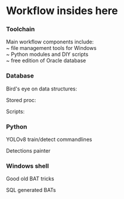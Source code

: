 # Workflow insides here

### Toolchain
 
Main workflow components include: <br>
~ file management tools for Windows <br>
~ Python modules and DIY scripts <br>
~ free edition of Oracle database <br>

### Database

Bird's eye on data structures: <br>

Stored proc: <br>

Scripts: <br>


### Python

YOLOv8 train/detect commandlines <br>

Detections painter <br>

### Windows shell

Good old BAT tricks <br>

SQL generated BATs <br>
